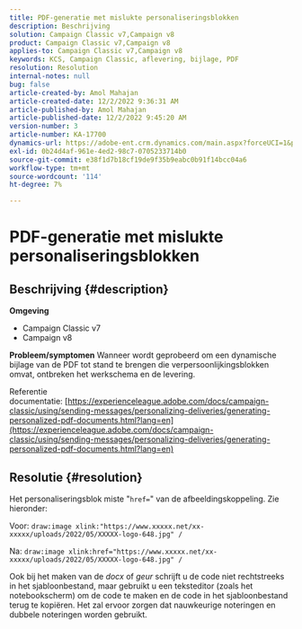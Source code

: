 ```yaml
---
title: PDF-generatie met mislukte personaliseringsblokken
description: Beschrijving
solution: Campaign Classic v7,Campaign v8
product: Campaign Classic v7,Campaign v8
applies-to: Campaign Classic v7,Campaign v8
keywords: KCS, Campaign Classic, aflevering, bijlage, PDF
resolution: Resolution
internal-notes: null
bug: false
article-created-by: Amol Mahajan
article-created-date: 12/2/2022 9:36:31 AM
article-published-by: Amol Mahajan
article-published-date: 12/2/2022 9:45:20 AM
version-number: 3
article-number: KA-17700
dynamics-url: https://adobe-ent.crm.dynamics.com/main.aspx?forceUCI=1&pagetype=entityrecord&etn=knowledgearticle&id=824a27cc-2472-ed11-9561-6045bd006b4b
exl-id: 0b24d4af-961e-4ed2-98c7-0705233714b0
source-git-commit: e38f1d7b18cf19de9f35b9eabc0b91f14bcc04a6
workflow-type: tm+mt
source-wordcount: '114'
ht-degree: 7%

---
```


# PDF-generatie met mislukte personaliseringsblokken

## Beschrijving {#description}

<b>Omgeving</b>
- Campaign Classic v7
- Campaign v8



<b>Probleem/symptomen</b>
Wanneer wordt geprobeerd om een dynamische bijlage van de PDF tot stand te brengen die verpersoonlijkingsblokken omvat, ontbreken het werkschema en de levering.

Referentie documentatie: [https://experienceleague.adobe.com/docs/campaign-classic/using/sending-messages/personalizing-deliveries/generating-personalized-pdf-documents.html?lang=en](https://experienceleague.adobe.com/docs/campaign-classic/using/sending-messages/personalizing-deliveries/generating-personalized-pdf-documents.html?lang=en)


## Resolutie {#resolution}


Het personaliseringsblok miste &quot;`href=`&quot; van de afbeeldingskoppeling. Zie hieronder:

Voor:
`draw:image xlink:"https://www.xxxxx.net/xx-xxxxx/uploads/2022/05/XXXXX-logo-648.jpg" /`

Na:
`draw:image xlink:href="https://www.xxxxx.net/xx-xxxxx/uploads/2022/05/XXXXX-logo-648.jpg" /`

Ook bij het maken van de *docx* of *geur* schrijft u de code niet rechtstreeks in het sjabloonbestand, maar gebruikt u een teksteditor (zoals het notebookscherm) om de code te maken en de code in het sjabloonbestand terug te kopiëren. Het zal ervoor zorgen dat nauwkeurige noteringen en dubbele noteringen worden gebruikt.
